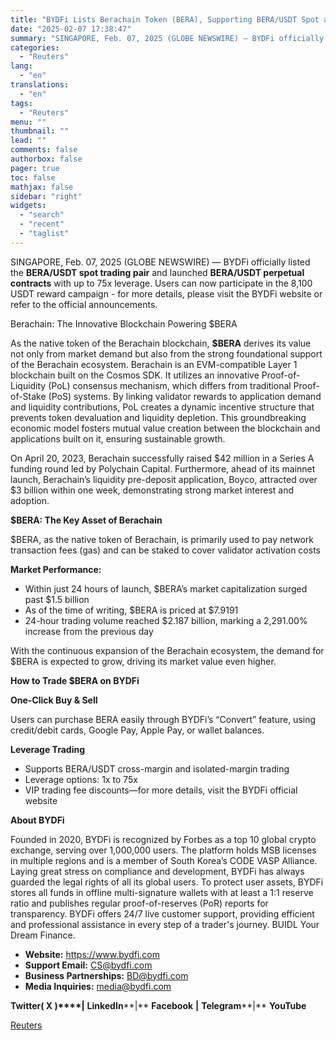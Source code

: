```yaml
---
title: "BYDFi Lists Berachain Token (BERA), Supporting BERA/USDT Spot and Perpetual Contracts Trading"
date: "2025-02-07 17:38:47"
summary: "SINGAPORE, Feb. 07, 2025 (GLOBE NEWSWIRE) — BYDFi officially listed the BERA/USDT spot trading pair and launched BERA/USDT perpetual contracts with up to 75x leverage. Users can now participate in the 8,100 USDT reward campaign - for more details, please visit the BYDFi website or refer to the official announcements.Berachain:..."
categories:
  - "Reuters"
lang:
  - "en"
translations:
  - "en"
tags:
  - "Reuters"
menu: ""
thumbnail: ""
lead: ""
comments: false
authorbox: false
pager: true
toc: false
mathjax: false
sidebar: "right"
widgets:
  - "search"
  - "recent"
  - "taglist"
---
```


SINGAPORE, Feb. 07, 2025 (GLOBE NEWSWIRE) — BYDFi officially listed the **BERA/USDT spot trading pair** and launched **BERA/USDT perpetual contracts** with up to 75x leverage. Users can now participate in the 8,100 USDT reward campaign - for more details, please visit the BYDFi website or refer to the official announcements.

Berachain: The Innovative Blockchain Powering $BERA

As the native token of the Berachain blockchain, **$BERA** derives its value not only from market demand but also from the strong foundational support of the Berachain ecosystem. Berachain is an EVM-compatible Layer 1 blockchain built on the Cosmos SDK. It utilizes an innovative Proof-of-Liquidity (PoL) consensus mechanism, which differs from traditional Proof-of-Stake (PoS) systems. By linking validator rewards to application demand and liquidity contributions, PoL creates a dynamic incentive structure that prevents token devaluation and liquidity depletion. This groundbreaking economic model fosters mutual value creation between the blockchain and applications built on it, ensuring sustainable growth.

On April 20, 2023, Berachain successfully raised $42 million in a Series A funding round led by Polychain Capital. Furthermore, ahead of its mainnet launch, Berachain’s liquidity pre-deposit application, Boyco, attracted over $3 billion within one week, demonstrating strong market interest and adoption.

**$BERA: The Key Asset of Berachain**

$BERA, as the native token of Berachain, is primarily used to pay network transaction fees (gas) and can be staked to cover validator activation costs

**Market Performance:**

* Within just 24 hours of launch, $BERA’s market capitalization surged past $1.5 billion
* As of the time of writing, $BERA is priced at $7.9191
* 24-hour trading volume reached $2.187 billion, marking a 2,291.00% increase from the previous day

With the continuous expansion of the Berachain ecosystem, the demand for $BERA is expected to grow, driving its market value even higher.

**How to Trade $BERA on BYDFi**

 **One-Click Buy & Sell**

Users can purchase BERA easily through BYDFi’s “Convert” feature, using credit/debit cards, Google Pay, Apple Pay, or wallet balances.

**Leverage Trading**

* Supports BERA/USDT cross-margin and isolated-margin trading
* Leverage options: 1x to 75x
* VIP trading fee discounts—for more details, visit the BYDFi official website

**About BYDFi**

Founded in 2020, BYDFi is recognized by Forbes as a top 10 global crypto exchange, serving over 1,000,000 users. The platform holds MSB licenses in multiple regions and is a member of South Korea’s CODE VASP Alliance. Laying great stress on compliance and development, BYDFi has always guarded the legal rights of all its global users. To protect user assets, BYDFi stores all funds in offline multi-signature wallets with at least a 1:1 reserve ratio and publishes regular proof-of-reserves (PoR) reports for transparency. BYDFi offers 24/7 live customer support, providing efficient and professional assistance in every step of a trader's journey. BUIDL Your Dream Finance.

* **Website:** https://www.bydfi.com
* **Support Email:** CS@bydfi.com
* **Business Partnerships:** BD@bydfi.com
* **Media Inquiries:** media@bydfi.com

**Twitter( X )****|** **LinkedIn****|** **Facebook** **|** **Telegram****|** **YouTube**

[Reuters](https://www.tradingview.com/news/reuters.com,2025-02-07:newsml_GNX36TgdR:0-bydfi-lists-berachain-token-bera-supporting-bera-usdt-spot-and-perpetual-contracts-trading/)
